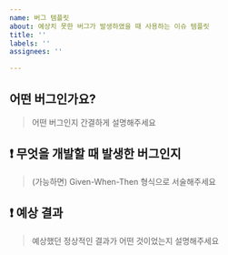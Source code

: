 ```yaml
---
name: 버그 템플릿
about: 예상치 못한 버그가 발생하였을 때 사용하는 이슈 템플릿
title: ''
labels: ''
assignees: ''

---
```


## 어떤 버그인가요?

> 어떤 버그인지 간결하게 설명해주세요

## ❗ 무엇을 개발할 때 발생한 버그인지

> (가능하면) Given-When-Then 형식으로 서술해주세요

## ❗ 예상 결과

>  예상했던 정상적인 결과가 어떤 것이었는지 설명해주세요
